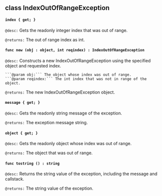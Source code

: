 ## class IndexOutOfRangeException

#### ```index { get; }```


```@desc:``` Gets the readonly integer index that was out of range.

```@returns:``` The out of range index as int.

#### ```func new (obj : object, int reqindex) : IndexOutOfRangeException```


```@desc:``` Constructs a new IndexOutOfRangeException using the specified object and requested index.

	```@param obj:``` The object whose index was out of range.
	```@param reqindex:``` The int index that was not in range of the object.
```@returns:``` The new IndexOutOfRangeException object.

#### ```message { get; }```


```@desc:``` Gets the readonly string message of the exception.

```@returns:``` The exception message string.

#### ```object { get; }```


```@desc:``` Gets the readonly object whose index was out of range.

```@returns:``` The object that was out of range.

#### ```func tostring () : string```


```@desc:``` Returns the string value of the exception, including the message and callstack.

```@returns:``` The string value of the exception.

